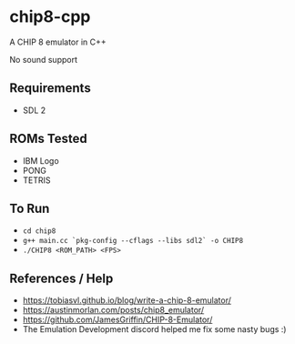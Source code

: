 # chip8-cpp
A CHIP 8 emulator in C++

No sound support


## Requirements
- SDL 2

## ROMs Tested
- IBM Logo
- PONG 
- TETRIS

## To Run
- `cd chip8`
- ```g++ main.cc `pkg-config --cflags --libs sdl2` -o CHIP8```
- `./CHIP8 <ROM_PATH> <FPS>`

## References / Help
- https://tobiasvl.github.io/blog/write-a-chip-8-emulator/
- https://austinmorlan.com/posts/chip8_emulator/
- https://github.com/JamesGriffin/CHIP-8-Emulator/
- The Emulation Development discord helped me fix some nasty bugs :)

